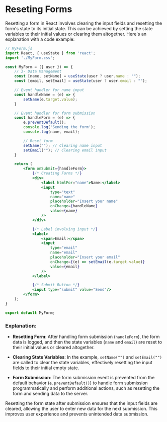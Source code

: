 # Reseting Forms

Resetting a form in React involves clearing the input fields and resetting the form's state to its initial state. This can be achieved by setting the state variables to their initial values or clearing them altogether. Here's an explanation with a code example:

```jsx
// MyForm.js
import React, { useState } from 'react';
import './MyForm.css';

const MyForm = ({ user }) => {
    // 3- Data Management
    const [name, setName] = useState(user ? user.name : "");
    const [email, setEmail] = useState(user ? user.email : "");

    // Event handler for name input
    const handleName = (e) => {
        setName(e.target.value);
    }

    // Event handler for form submission
    const handleForm = (e) => {
        e.preventDefault();
        console.log('Sending the form');
        console.log(name, email);

        // Reset form
        setName(""); // Clearing name input
        setEmail(""); // Clearing email input
    }

    return (
        <form onSubmit={handleForm}>
            {/* Creating Forms */}
            <div>
                <label htmlFor="name">Name:</label>
                <input 
                    type="text" 
                    name="name" 
                    placeholder="Insert your name" 
                    onChange={handleName} 
                    value={name} 
                />
            </div>

            {/* Label involving input */}
            <label>
                <span>Email:</span>
                <input 
                    type="email" 
                    name="email" 
                    placeholder="Insert your email" 
                    onChange={(e) => setEmail(e.target.value)} 
                    value={email} 
                />
            </label>

            {/* Submit Button */}
            <input type="submit" value="Send"/>
        </form>
    );
}

export default MyForm;
```

### Explanation:

- **Resetting Form**: After handling form submission (`handleForm`), the form data is logged, and then the state variables (`name` and `email`) are reset to their initial values or cleared altogether.

- **Clearing State Variables**: In the example, `setName("")` and `setEmail("")` are called to clear the state variables, effectively resetting the input fields to their initial empty state.

- **Form Submission**: The form submission event is prevented from the default behavior (`e.preventDefault()`) to handle form submission programmatically and perform additional actions, such as resetting the form and sending data to the server.

Resetting the form state after submission ensures that the input fields are cleared, allowing the user to enter new data for the next submission. This improves user experience and prevents unintended data submission.